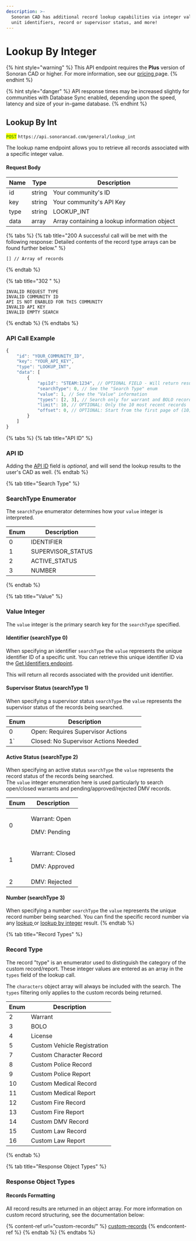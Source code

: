 ```yaml
---
description: >-
  Sonoran CAD has additional record lookup capabilities via integer values for
  unit identifiers, record or supervisor status, and more!
---
```


# Lookup By Integer

{% hint style="warning" %}
This API endpoint requires the **Plus** version of Sonoran CAD or higher. For more information, see our [pricing ](../../../../pricing/faq/)page.
{% endhint %}

{% hint style="danger" %}
API response times may be increased slightly for communities with Database Sync enabled, depending upon the speed, latency and size of your in-game database.
{% endhint %}

## Lookup By Int

<mark style="color:green;">`POST`</mark> `https://api.sonorancad.com/general/lookup_int`

The lookup name endpoint allows you to retrieve all records associated with a specific integer value.

#### Request Body

| Name | Type   | Description                                  |
| ---- | ------ | -------------------------------------------- |
| id   | string | Your community's ID                          |
| key  | string | Your community's API Key                     |
| type | string | LOOKUP\_INT                                  |
| data | array  | Array containing a lookup information object |

{% tabs %}
{% tab title="200 A successful call will be met with the following response:
Detailed contents of the record type arrays can be found further below." %}
```
[] // Array of records
```
{% endtab %}

{% tab title="302 " %}
```
INVALID REQUEST TYPE
INVALID COMMUNITY ID
API IS NOT ENABLED FOR THIS COMMUNITY
INVALID API KEY
INVALID EMPTY SEARCH
```
{% endtab %}
{% endtabs %}

### API Call Example

```javascript
{
    "id": "YOUR_COMMUNITY_ID",
    "key": "YOUR_API_KEY",
    "type": "LOOKUP_INT",
    "data": [
        {
            "apiId": "STEAM:1234", // OPTIONAL FIELD - Will return results to user's CAD
            "searchType": 0, // See the "Search Type" enum
            "value": 1, // See the "Value" information
            "types": [2, 3], // Search only for warrant and BOLO records
            "limit": 10, // OPTIONAL: Only the 10 most recent records
            "offset": 0, // OPTIONAL: Start from the first page of (10) records
        }
    ]
}
```

{% tabs %}
{% tab title="API ID" %}
### API ID

Adding the [API ID](../../getting-started/setting-your-api-id.md) field is _optional_, and will send the lookup results to the user's CAD as well.
{% endtab %}

{% tab title="Search Type" %}
### SearchType Enumerator

The `searchType` enumerator determines how your `value` integer is interpreted.&#x20;

| Enum | Description        |
| ---- | ------------------ |
| 0    | IDENTIFIER         |
| 1    | SUPERVISOR\_STATUS |
| 2    | ACTIVE\_STATUS     |
| 3    | NUMBER             |
{% endtab %}

{% tab title="Value" %}
### Value Integer

The `value` integer is the primary search key for the `searchType` specified.

#### Identifier (searchType 0)

When specifying an identifier `searchType` the `value` represents the unique identifier ID of a specific unit. You can retrieve this unique identifier ID via the [Get Identifiers endpoint](../emergency/identifiers/get-identifiers.md).

This will return all records associated with the provided unit identifier.

#### Supervisor Status (searchType 1)

When specifying a supervisor status `searchType` the `value` represents the supervisor status of the records being searched.

| Enum | Description                          |
| ---- | ------------------------------------ |
| 0    | Open: Requires Supervisor Actions    |
| 1\`  | Closed: No Supervisor Actions Needed |

#### Active Status (searchType 2)

When specifying an active status `searchType` the `value` represents the record status of the records being searched.\
The `value` integer enumeration here is used particularly to search open/closed warrants and pending/approved/rejected DMV records.

| Enum | Description                                |
| ---- | ------------------------------------------ |
| 0    | <p>Warrant: Open</p><p>DMV: Pending</p>    |
| 1    | <p>Warrant: Closed</p><p>DMV: Approved</p> |
| 2    | DMV: Rejected                              |

#### Number (searchType 3)

When specifying a number `searchType` the `value` represents the unique record number being searched. You can find the specific record number via any [lookup ](lookup-name-or-plate.md)or [lookup by integer](lookup-by-integer.md) result.
{% endtab %}

{% tab title="Record Types" %}
### Record Type

The record "type" is an enumerator used to distinguish the category of the custom record/report. These integer values are entered as an array in the `types` field of the lookup call.

The `characters` object array will always be included with the search. The `types` filtering only applies to the custom records being returned.

| Enum | Description                  |
| ---- | ---------------------------- |
| 2    | Warrant                      |
| 3    | BOLO                         |
| 4    | License                      |
| 5    | Custom  Vehicle Registration |
| 7    | Custom Character Record      |
| 8    | Custom Police Record         |
| 9    | Custom Police Report         |
| 10   | Custom Medical Record        |
| 11   | Custom Medical Report        |
| 12   | Custom Fire Record           |
| 13   | Custom Fire Report           |
| 14   | Custom DMV Record            |
| 15   | Custom Law Record            |
| 16   | Custom Law Report            |
{% endtab %}

{% tab title="Response Object Types" %}
### Response Object Types

#### Records Formatting

All record results are returned in an object array. For more information on custom record structuring, see the documentation below:

{% content-ref url="custom-records/" %}
[custom-records](custom-records/)
{% endcontent-ref %}
{% endtab %}
{% endtabs %}
